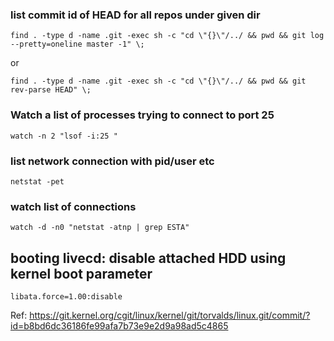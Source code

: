 
### list commit id of HEAD for all repos under given dir
````
find . -type d -name .git -exec sh -c "cd \"{}\"/../ && pwd && git log --pretty=oneline master -1" \;
````
or

```
find . -type d -name .git -exec sh -c "cd \"{}\"/../ && pwd && git rev-parse HEAD" \;
```


### Watch a list of processes trying to connect to port 25
```
watch -n 2 "lsof -i:25 "
```

### list network connection with pid/user etc
```
netstat -pet
```

### watch list of connections
```
watch -d -n0 "netstat -atnp | grep ESTA"
```

## booting livecd: disable attached HDD using kernel boot parameter
```
libata.force=1.00:disable
```
Ref: https://git.kernel.org/cgit/linux/kernel/git/torvalds/linux.git/commit/?id=b8bd6dc36186fe99afa7b73e9e2d9a98ad5c4865


